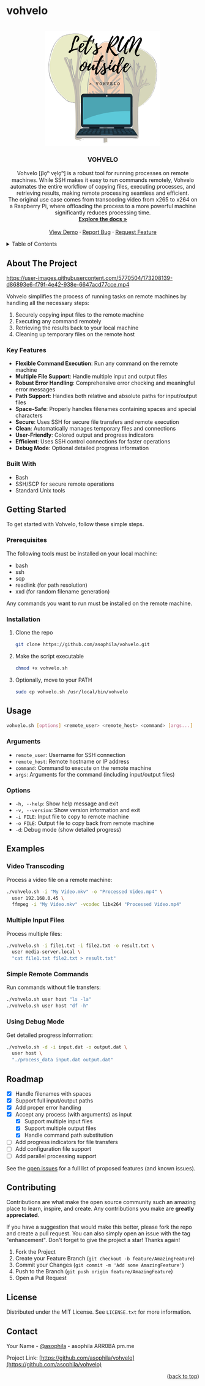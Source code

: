 # vohvelo
<div id="top"></div>

<!-- PROJECT LOGO -->
<br />
<div align="center">
  <a href="https://github.com/asophila/vohvelo">
    <img src="images/vohvelo-logo.png" alt="Logo" width="300" height="300">
  </a>

<h3 align="center">VOHVELO</h3>

  <p align="center">
    Vohvelo [βo̞ʰ ve̞lo̞ʰ] is a robust tool for running processes on remote machines. While SSH makes it easy to run commands remotely, Vohvelo automates the entire workflow of copying files, executing processes, and retrieving results, making remote processing seamless and efficient.
    <br />
    The original use case comes from transcoding video from x265 to x264 on a Raspberry Pi, where offloading the process to a more powerful machine significantly reduces processing time.
    <br />
    <a href="https://github.com/bicubico/vohvelo"><strong>Explore the docs »</strong></a>
    <br />
    <br />
    <a href="https://github.com/bicubico/vohvelo">View Demo</a>
    ·
    <a href="https://github.com/bicubico/vohvelo/issues">Report Bug</a>
    ·
    <a href="https://github.com/bicubico/vohvelo/issues">Request Feature</a>
  </p>
</div>

<!-- TABLE OF CONTENTS -->
<details>
  <summary>Table of Contents</summary>
  <ol>
    <li>
      <a href="#about-the-project">About The Project</a>
      <ul>
        <li><a href="#key-features">Key Features</a></li>
        <li><a href="#built-with">Built With</a></li>
      </ul>
    </li>
    <li>
      <a href="#getting-started">Getting Started</a>
      <ul>
        <li><a href="#prerequisites">Prerequisites</a></li>
        <li><a href="#installation">Installation</a></li>
      </ul>
    </li>
    <li><a href="#usage">Usage</a></li>
    <li><a href="#examples">Examples</a></li>
    <li><a href="#roadmap">Roadmap</a></li>
    <li><a href="#contributing">Contributing</a></li>
    <li><a href="#license">License</a></li>
    <li><a href="#contact">Contact</a></li>
  </ol>
</details>

<!-- ABOUT THE PROJECT -->
## About The Project

https://user-images.githubusercontent.com/5770504/173208139-d86893e6-f79f-4e42-938e-6647acd77cce.mp4

Vohvelo simplifies the process of running tasks on remote machines by handling all the necessary steps:
1. Securely copying input files to the remote machine
2. Executing any command remotely
3. Retrieving the results back to your local machine
4. Cleaning up temporary files on the remote host

### Key Features

- **Flexible Command Execution**: Run any command on the remote machine
- **Multiple File Support**: Handle multiple input and output files
- **Robust Error Handling**: Comprehensive error checking and meaningful error messages
- **Path Support**: Handles both relative and absolute paths for input/output files
- **Space-Safe**: Properly handles filenames containing spaces and special characters
- **Secure**: Uses SSH for secure file transfers and remote execution
- **Clean**: Automatically manages temporary files and connections
- **User-Friendly**: Colored output and progress indicators
- **Efficient**: Uses SSH control connections for faster operations
- **Debug Mode**: Optional detailed progress information

### Built With

- Bash
- SSH/SCP for secure remote operations
- Standard Unix tools

<!-- GETTING STARTED -->
## Getting Started

To get started with Vohvelo, follow these simple steps.

### Prerequisites

The following tools must be installed on your local machine:
* bash
* ssh
* scp
* readlink (for path resolution)
* xxd (for random filename generation)

Any commands you want to run must be installed on the remote machine.

### Installation

1. Clone the repo
   ```sh
   git clone https://github.com/asophila/vohvelo.git
   ```
2. Make the script executable
   ```sh
   chmod +x vohvelo.sh
   ```
3. Optionally, move to your PATH
   ```sh
   sudo cp vohvelo.sh /usr/local/bin/vohvelo
   ```

<!-- USAGE -->
## Usage

```sh
vohvelo.sh [options] <remote_user> <remote_host> <command> [args...]
```

### Arguments

- `remote_user`: Username for SSH connection
- `remote_host`: Remote hostname or IP address
- `command`: Command to execute on the remote machine
- `args`: Arguments for the command (including input/output files)

### Options

- `-h, --help`: Show help message and exit
- `-v, --version`: Show version information and exit
- `-i FILE`: Input file to copy to remote machine
- `-o FILE`: Output file to copy back from remote machine
- `-d`: Debug mode (show detailed progress)

<!-- EXAMPLES -->
## Examples

### Video Transcoding
Process a video file on a remote machine:
```sh
./vohvelo.sh -i "My Video.mkv" -o "Processed Video.mp4" \
  user 192.168.0.45 \
  ffmpeg -i "My Video.mkv" -vcodec libx264 "Processed Video.mp4"
```

### Multiple Input Files
Process multiple files:
```sh
./vohvelo.sh -i file1.txt -i file2.txt -o result.txt \
  user media-server.local \
  "cat file1.txt file2.txt > result.txt"
```

### Simple Remote Commands
Run commands without file transfers:
```sh
./vohvelo.sh user host "ls -la"
./vohvelo.sh user host "df -h"
```

### Using Debug Mode
Get detailed progress information:
```sh
./vohvelo.sh -d -i input.dat -o output.dat \
  user host \
  "./process_data input.dat output.dat"
```

<!-- ROADMAP -->
## Roadmap

- [x] Handle filenames with spaces
- [x] Support full input/output paths
- [x] Add proper error handling
- [x] Accept any process (with arguments) as input
    - [x] Support multiple input files
    - [x] Support multiple output files
    - [x] Handle command path substitution
- [ ] Add progress indicators for file transfers
- [ ] Add configuration file support
- [ ] Add parallel processing support

See the [open issues](https://github.com/bicubico/vohvelo/issues) for a full list of proposed features (and known issues).

<!-- CONTRIBUTING -->
## Contributing

Contributions are what make the open source community such an amazing place to learn, inspire, and create. Any contributions you make are **greatly appreciated**.

If you have a suggestion that would make this better, please fork the repo and create a pull request. You can also simply open an issue with the tag "enhancement".
Don't forget to give the project a star! Thanks again!

1. Fork the Project
2. Create your Feature Branch (`git checkout -b feature/AmazingFeature`)
3. Commit your Changes (`git commit -m 'Add some AmazingFeature'`)
4. Push to the Branch (`git push origin feature/AmazingFeature`)
5. Open a Pull Request

<!-- LICENSE -->
## License

Distributed under the MIT License. See `LICENSE.txt` for more information.

<!-- CONTACT -->
## Contact

Your Name - [@asophila](https://lile.cl/asophila) - asophila ARR0BA pm.me

Project Link: [https://github.com/asophila/vohvelo](https://github.com/asophila/vohvelo)

<p align="right">(<a href="#top">back to top</a>)</p>

